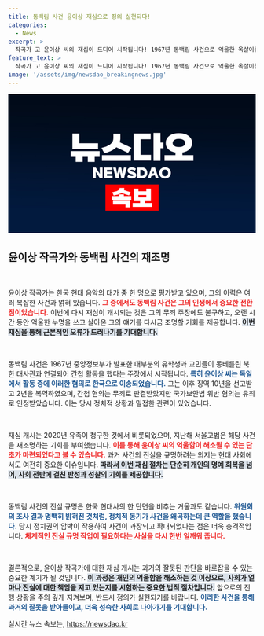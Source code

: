 ```yaml
---
title: 동백림 사건 윤이상 재심으로 정의 실현되다!
categories:
  - News
excerpt: >
  작곡가 고 윤이상 씨의 재심이 드디어 시작됩니다! 1967년 동백림 사건으로 억울한 옥살이를 했던 그의 이야기가 다시 주목받고 있습니다. 과거의 진실은 밝혀질까요?
feature_text: >
  작곡가 고 윤이상 씨의 재심이 드디어 시작됩니다! 1967년 동백림 사건으로 억울한 옥살이를 했던 그의 이야기가 다시 주목받고 있습니다. 과거의 진실은 밝혀질까요?
image: '/assets/img/newsdao_breakingnews.jpg'
---
```


<p><img src="/assets/img/newsdao_breakingnews.jpg" alt="bookingtag 속보" /></p>

<h2 data-ke-size="size26">윤이상 작곡가와 동백림 사건의 재조명</h2>

<p data-ke-size="size16">&nbsp;</p>

<p>윤이상 작곡가는 한국 현대 음악의 대가 중 한 명으로 평가받고 있으며, 그의 이력은 여러 복잡한 사건과 얽혀 있습니다. <b><span style="color: #ee2323;">그 중에서도 동백림 사건은 그의 인생에서 중요한 전환점이었습니다.</span></b> 이번에 다시 재심이 개시되는 것은 그의 무죄 주장에도 불구하고, 오랜 시간 동안 억울한 누명을 쓰고 살아온 그의 얘기를 다시금 조명할 기회를 제공합니다. <b><span style="background-color: #21538527;">이번 재심을 통해 근본적인 오류가 드러나기를 기대합니다.</span></b> </p>

<p data-ke-size="size16">&nbsp;</p>

<p>동백림 사건은 1967년 중앙정보부가 발표한 대부분의 유학생과 교민들이 동베를린 북한 대사관과 연결되어 간첩 활동을 했다는 주장에서 시작됩니다. <b><span style="color: #1a5490;">특히 윤이상 씨는 독일에서 활동 중에 이러한 혐의로 한국으로 이송되었습니다.</span></b> 그는 이후 징역 10년을 선고받고 2년을 복역하였으며, 간첩 혐의는 무죄로 판결받았지만 국가보안법 위반 혐의는 유죄로 인정받았습니다. 이는 당시 정치적 상황과 밀접한 관련이 있었습니다.</p>

<p data-ke-size="size16">&nbsp;</p>

<p>재심 개시는 2020년 유족이 청구한 것에서 비롯되었으며, 지난해 서울고법은 해당 사건을 재조명하는 기회를 부여했습니다. <b><span style="color: #ee2323;">이를 통해 윤이상 씨의 억울함이 해소될 수 있는 단초가 마련되었다고 볼 수 있습니다.</span></b> 과거 사건의 진실을 규명하려는 의지는 현대 사회에서도 여전히 중요한 이슈입니다. <b><span style="background-color: #21538527;">따라서 이번 재심 절차는 단순히 개인의 명예 회복을 넘어, 사회 전반에 걸친 반성과 성찰의 기회를 제공합니다.</span></b></p>

<p data-ke-size="size16">&nbsp;</p>

<p>동백림 사건의 진실 규명은 한국 현대사의 한 단면을 비추는 거울과도 같습니다. <b><span style="color: #1a5490;">위원회의 조사 결과 명백히 밝혀진 것처럼, 정치적 동기가 사건을 왜곡하는데 큰 역할을 했습니다.</span></b> 당시 정치권의 압박이 작용하여 사건이 과장되고 확대되었다는 점은 더욱 충격적입니다. <b><span style="color: #ee2323;">체계적인 진실 규명 작업이 필요하다는 사실을 다시 한번 일깨워 줍니다.</span></b></p>

<p data-ke-size="size16">&nbsp;</p>

<p>결론적으로, 윤이상 작곡가에 대한 재심 개시는 과거의 잘못된 판단을 바로잡을 수 있는 중요한 계기가 될 것입니다. <b><span style="background-color: #21538527;">이 과정은 개인의 억울함을 해소하는 것 이상으로, 사회가 얼마나 진실에 대한 책임을 지고 있는지를 시험하는 중요한 법적 절차입니다.</span></b> 앞으로의 진행 상황을 주의 깊게 지켜보며, 반드시 정의가 실현되기를 바랍니다. <b><span style="color: #1a5490;">이러한 사건을 통해 과거의 잘못을 받아들이고, 더욱 성숙한 사회로 나아가기를 기대합니다.</span></b></p>
실시간 뉴스 속보는, <a href="https://newsdao.kr" rel="dofollow">https://newsdao.kr</a>



